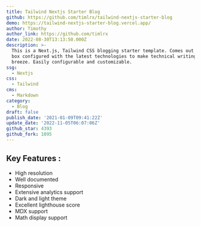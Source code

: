 ```yaml
---
title: Tailwind Nextjs Starter Blog
github: https://github.com/timlrx/tailwind-nextjs-starter-blog
demo: https://tailwind-nextjs-starter-blog.vercel.app/
author: Timothy
author_link: https://github.com/timlrx
date: 2022-08-30T13:13:50.000Z
description: >-
  This is a Next.js, Tailwind CSS blogging starter template. Comes out of the
  box configured with the latest technologies to make technical writing a
  breeze. Easily configurable and customizable.
ssg:
  - Nextjs
css:
  - Tailwind
cms:
  - Markdown
category:
  - Blog
draft: false
publish_date: '2021-01-09T09:41:22Z'
update_date: '2022-11-05T06:07:06Z'
github_star: 4393
github_fork: 1095
---
```


## Key Features :

- High resolution
- Well documented
- Responsive
- Extensive analytics support
- Dark and light theme
- Excellent lighthouse score
- MDX support
- Math display support
